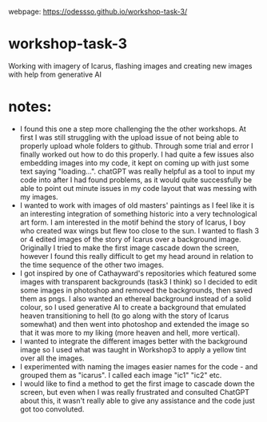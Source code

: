 webpage:  https://odessso.github.io/workshop-task-3/

# workshop-task-3
Working with imagery of Icarus, flashing images and creating new images with help from generative AI

# notes:
- I found this one a step more challenging the the other workshops. At first I was still struggling with the upload issue of not being able to properly upload whole folders to github. Through some trial and error I finally worked out how to do this properly. I had quite a few issues also embedding images into my code, it kept on coming up with just some text saying "loading...". chatGPT was really helpful as a tool to input my code into after I had found problems, as it would quite successfully be able to point out minute issues in my code layout that was messing with my images.
- I wanted to work with images of old masters' paintings as I feel like it is an interesting integration of something historic into a very technological art form. I am interested in the motif behind the story of Icarus, I boy who created wax wings but flew too close to the sun. I wanted to flash 3 or 4 edited images of the story of Icarus over a background image. Originally I tried to make the first image cascade down the screen, however I found this really difficult to get my head around in relation to the time sequence of the other two images.
- I got inspired by one of Cathayward's repositories which featured some images with transparent backgrounds (task3 I think) so I decided to edit some images in photoshop and removed the backgrounds, then saved them as pngs. I also wanted an ethereal background instead of a solid colour, so I used generative AI to create a background that emulated heaven transitioning to hell (to go along with the story of Icarus somewhat) and then went into photoshop and extended the image so that it was more to my liking (more heaven and hell, more vertical).
- I wanted to integrate the different images better with the background image so I used what was taught in Workshop3 to apply a yellow tint over all the images.
- I experimented with naming the images easier names for the code - and grouped them as "icarus". I called each image "ic1" "ic2" etc.
- I would like to find a method to get the first image to cascade down the screen, but even when I was really frustrated and consulted ChatGPT about this, it wasn't really able to give any assistance and the code just got too convoluted.
